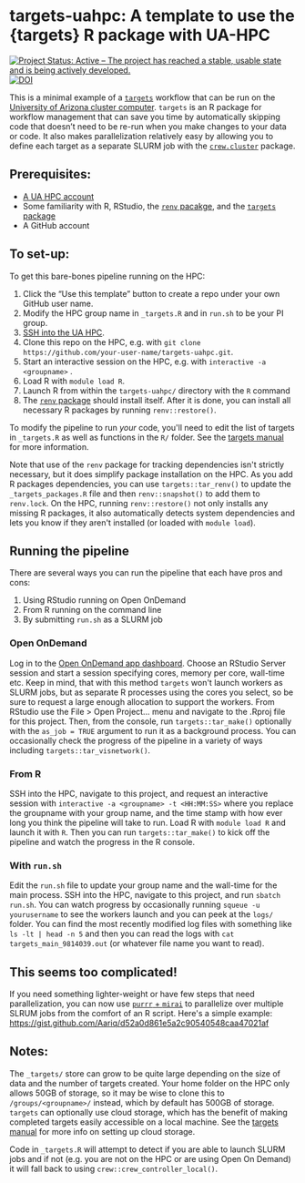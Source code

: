 # targets-uahpc: A template to use the {targets} R package with UA-HPC

<!-- badges: start -->

[![Project Status: Active – The project has reached a stable, usable state and is being actively developed.](https://www.repostatus.org/badges/latest/active.svg)](https://www.repostatus.org/#active) [![DOI](https://zenodo.org/badge/DOI/10.5281/zenodo.10963005.svg)](https://doi.org/10.5281/zenodo.10963005)

<!-- badges: end -->

This is a minimal example of a [`targets`](https://docs.ropensci.org/targets/) workflow that can be run on the [University of Arizona cluster computer](https://uarizona.atlassian.net/wiki/spaces/UAHPC/overview).
`targets` is an R package for workflow management that can save you time by automatically skipping code that doesn’t need to be re-run when you make changes to your data or code.
It also makes parallelization relatively easy by allowing you to define each target as a separate SLURM job with the [`crew.cluster`](https://wlandau.github.io/crew.cluster/) package.

## Prerequisites:

-   [A UA HPC account](https://uarizona.atlassian.net/wiki/spaces/UAHPC/pages/75990889/Account+Creation)
-   Some familiarity with R, RStudio, the [`renv` pacakge](https://rstudio.github.io/renv/articles/renv.html), and the [`targets` package](https://books.ropensci.org/targets/)
-   A GitHub account

## To set-up:

To get this bare-bones pipeline running on the HPC:

1.  Click the “Use this template” button to create a repo under your own GitHub user name.
2.  Modify the HPC group name in `_targets.R` and in `run.sh` to be your PI group.
3.  [SSH into the UA HPC](https://uarizona.atlassian.net/wiki/spaces/UAHPC/pages/75990560/System+Access).
4.  Clone this repo on the HPC, e.g. with `git clone https://github.com/your-user-name/targets-uahpc.git`.
5.  Start an interactive session on the HPC, e.g. with `interactive -a <groupname>` .
6.  Load R with `module load R`.
7.  Launch R from within the `targets-uahpc/` directory with the `R` command
8.  The [`renv` package](https://rstudio.github.io/renv/) should install itself. After it is done, you can install all necessary R packages by running `renv::restore()`.

To modify the pipeline to run *your* code, you'll need to edit the list of targets in `_targets.R` as well as functions in the `R/` folder.
See the [targets manual](https://books.ropensci.org/targets/) for more information.

Note that use of the `renv` package for tracking dependencies isn't strictly necessary, but it does simplify package installation on the HPC.
As you add R packages dependencies, you can use `targets::tar_renv()` to update the `_targets_packages.R` file and then `renv::snapshot()` to add them to `renv.lock`.
On the HPC, running `renv::restore()` not only installs any missing R packages, it also automatically detects system dependencies and lets you know if they aren't installed (or loaded with `module load`).

## Running the pipeline

There are several ways you can run the pipeline that each have pros and cons:

1.  Using RStudio running on Open OnDemand
2.  From R running on the command line
3.  By submitting `run.sh` as a SLURM job

### Open OnDemand

Log in to the [Open OnDemand app dashboard](https://ood.hpc.arizona.edu/pun/sys/dashboard/apps/index).
Choose an RStudio Server session and start a session specifying cores, memory per core, wall-time etc.
Keep in mind, that with this method `targets` won't launch workers as SLURM jobs, but as separate R processes using the cores you select, so be sure to request a large enough allocation to support the workers.
From RStudio use the File \> Open Project...
menu and navigate to the .Rproj file for this project.
Then, from the console, run `targets::tar_make()` optionally with the `as_job = TRUE` argument to run it as a background process.
You can occasionally check the progress of the pipeline in a variety of ways including `targets::tar_visnetwork()`.

### From R

SSH into the HPC, navigate to this project, and request an interactive session with `interactive -a <groupname> -t <HH:MM:SS>` where you replace the groupname with your group name, and the time stamp with how ever long you think the pipeline will take to run.
Load R with `module load R` and launch it with `R`.
Then you can run `targets::tar_make()` to kick off the pipeline and watch the progress in the R console.

### With `run.sh`

Edit the `run.sh` file to update your group name and the wall-time for the main process.
SSH into the HPC, navigate to this project, and run `sbatch run.sh`.
You can watch progress by occasionally running `squeue -u yourusername` to see the workers launch and you can peek at the `logs/` folder.
You can find the most recently modified log files with something like `ls -lt | head -n 5` and then you can read the logs with `cat targets_main_9814039.out` (or whatever file name you want to read).

## This seems too complicated!

If you need something lighter-weight or have few steps that need parallelization, you can now use [`purrr` + `mirai`](https://www.tidyverse.org/blog/2025/07/purrr-1-1-0-parallel/) to parallelize over multiple SLRUM jobs from the comfort of an R script.  Here's a simple example: https://gist.github.com/Aariq/d52a0d861e5a2c90540548caa47021af

## Notes:

The `_targets/` store can grow to be quite large depending on the size of data and the number of targets created.
Your home folder on the HPC only allows 50GB of storage, so it may be wise to clone this to `/groups/<groupname>/` instead, which by default has 500GB of storage.
`targets` can optionally use cloud storage, which has the benefit of making completed targets easily accessible on a local machine.
See the [targets manual](https://books.ropensci.org/targets/cloud-storage.html) for more info on setting up cloud storage.

Code in `_targets.R` will attempt to detect if you are able to launch SLURM jobs and if not (e.g. you are not on the HPC or are using Open On Demand) it will fall back to using `crew::crew_controller_local()`.
